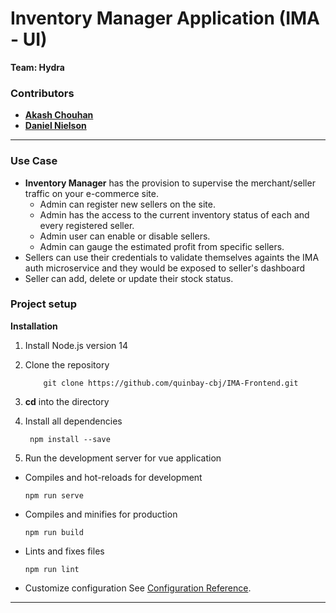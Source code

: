 # Inventory Manager Application (IMA - UI) 

**Team: Hydra**

### Contributors
* **[Akash Chouhan](mailto:akash.chouhan@quinbay.com)**
* **[Daniel Nielson](mailto:daniel.nelson@quinbay.com)**

---
### Use Case
* **Inventory Manager** has the provision to supervise the merchant/seller traffic on your e-commerce site.
    * Admin can register new sellers on the site.
    * Admin has the access to the current inventory status of each and every registered seller.
    * Admin user can enable or disable sellers.
    * Admin can gauge the estimated profit from specific sellers.
* Sellers can use their credentials to validate themselves againts the IMA auth microservice and they would be exposed to seller's dashboard
* Seller can add, delete or update their stock status.

### Project setup

**Installation**
1. Install Node.js version 14
2. Clone the repository
    ```
        git clone https://github.com/quinbay-cbj/IMA-Frontend.git
    ```
3. **cd** into the directory
4. Install all dependencies
    ```
     npm install --save
    ```
    
5. Run the development server for vue application

*  Compiles and hot-reloads for development
    ```
    npm run serve
    ```
* Compiles and minifies for production
    ```
    npm run build
    ```
* Lints and fixes files
    ```
    npm run lint
    ```

* Customize configuration
    See [Configuration Reference](https://cli.vuejs.org/config/).

---

